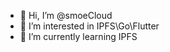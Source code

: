 - 👋 Hi, I’m @smoeCloud
- 👀 I’m interested in IPFS\Go\Flutter
- 🌱 I’m currently learning IPFS
<!---
smoeCloud/smoeCloud is a ✨ special ✨ repository because its `README.md` (this file) appears on your GitHub profile.
You can click the Preview link to take a look at your changes.
--->
